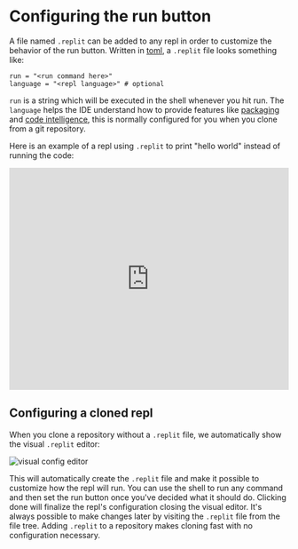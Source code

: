 # Configuring the run button

A file named `.replit` can be added to any repl in order to customize the behavior of the run button. Written in [toml](https://github.com/toml-lang/toml), a `.replit` file looks something like:

```
run = "<run command here>"
language = "<repl language>" # optional
```

`run` is a string which will be executed in the shell whenever you hit run. The `language` helps the IDE understand how to provide features like [packaging](https://blog.repl.it/upm) and [code intelligence](https://blog.repl.it/intel), this is normally configured for you when you clone from a git repository.

Here is an example of a repl using `.replit` to print "hello world" instead of running the code:

<iframe height="400px" width="100%" src="https://repl.it/@turbio/dotreplit-example?lite=true" scrolling="no" frameborder="no" allowtransparency="true" allowfullscreen="true" sandbox="allow-forms allow-pointer-lock allow-popups allow-same-origin allow-scripts allow-modals"></iframe>

## Configuring a cloned repl

When you clone a repository without a `.replit` file, we automatically show the visual `.replit` editor:

![visual config editor](https://docs.repl.it/images/config_plugin.png)

This will automatically create the `.replit` file and make it possible to customize how the repl will run. You can use the shell to run any command and then set the run button once you've decided what it should do. Clicking done will finalize the repl's configuration closing the visual editor. It's always possible to make changes later by visiting the `.replit` file from the file tree. Adding `.replit` to a repository makes cloning fast with no configuration necessary. 
